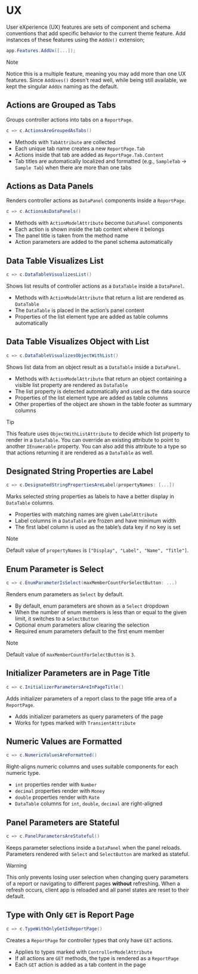 # UX

User eXperience (UX) features are sets of component and schema conventions that
add specific behavior to the current theme feature. Add instances of these
features using the `AddUx()` extension;

```csharp
app.Features.AddUx([...]);
```

> [!NOTE]
>
> Notice this is a multiple feature, meaning you may add more than one UX
> features. Since `AddUxes()` doesn't read well, while being still available, we
> kept the singular `AddUx` naming as the default.

## Actions are Grouped as Tabs

Groups controller actions into tabs on a `ReportPage`.

```csharp
c => c.ActionsAreGroupedAsTabs()
```

- Methods with `TabAttribute` are collected
- Each unique tab name creates a new `ReportPage.Tab`
- Actions inside that tab are added as `ReportPage.Tab.Content`
- Tab titles are automatically localized and formatted (e.g., `SampleTab` →
  `Sample Tab`) when there are more than one tabs

## Actions as Data Panels

Renders controller actions as `DataPanel` components inside a `ReportPage`.

```csharp
c => c.ActionsAsDataPanels()
```

- Methods with `ActionModelAttribute` become `DataPanel` components
- Each action is shown inside the tab content where it belongs
- The panel title is taken from the method name
- Action parameters are added to the panel schema automatically

## Data Table Visualizes List

```csharp
c => c.DataTableVisualizesList()
```

Shows list results of controller actions as a `DataTable` inside a `DataPanel`.

- Methods with `ActionModelAttribute` that return a list are rendered as
  `DataTable`
- The `DataTable` is placed in the action’s panel content
- Properties of the list element type are added as table columns automatically

## Data Table Visualizes Object with List

```csharp
c => c.DataTableVisualizesObjectWithList()
```

Shows list data from an object result as a `DataTable` inside a `DataPanel`.

- Methods with `ActionModelAttribute` that return an object containing a visible
  list property are rendered as `DataTable`
- The list property is detected automatically and used as the data source
- Properties of the list element type are added as table columns
- Other properties of the object are shown in the table footer as summary
  columns

> [!TIP]
>
> This feature uses `ObjectWithListAttribute` to decide which list property to
> render in a `DataTable`. You can override an existing attribute to point to
> another `IEnumerable` property. You can also add this attribute to a type so
> that actions returning it are rendered as a `DataTable` as well.

## Designated String Properties are Label

```csharp
c => c.DesignatedStringPropertiesAreLabel(propertyNames: [...])
```

Marks selected string properties as labels to have a better display in
`DataTable` columns.

- Properties with matching names are given `LabelAttribute`
- Label columns in a `DataTable` are frozen and have minimum width
- The first label column is used as the table’s data key if no key is set

> [!NOTE]
>
> Default value of `propertyNames` is `["Display", "Label", "Name", "Title"]`.

## Enum Parameter is Select

```csharp
c => c.EnumParameterIsSelect(maxMemberCountForSelectButton: ...)
```

Renders enum parameters as `Select` by default.

- By default, enum parameters are shown as a `Select` dropdown
- When the number of enum members is less than or equal to the given limit, it
  switches to a `SelectButton`
- Optional enum parameters allow clearing the selection
- Required enum parameters default to the first enum member

> [!NOTE]
>
> Default value of `maxMemberCountForSelectButton` is `3`.

## Initializer Parameters are in Page Title

```csharp
c => c.InitializerParametersAreInPageTitle()
```

Adds initializer parameters of a report class to the page title area of a
`ReportPage`.

- Adds initializer parameters as query parameters of the page
- Works for types marked with `TransientAttribute`

## Numeric Values are Formatted

```csharp
c => c.NumericValuesAreFormatted()
```

Right-aligns numeric columns and uses suitable components for each numeric type.

- `int` properties render with `Number`
- `decimal` properties render with `Money`
- `double` properties render with `Rate`
- `DataTable` columns for `int`, `double`, `decimal` are right-aligned

## Panel Parameters are Stateful

```csharp
c => c.PanelParametersAreStateful()
```

Keeps parameter selections inside a `DataPanel` when the panel reloads.
Parameters rendered with `Select` and `SelectButton` are marked as stateful.

> [!WARNING]
>
> This only prevents losing user selection when changing query parameters of a
> report or navigating to different pages __without__ refreshing. When a refresh
> occurs, client app is reloaded and all panel states are reset to their
> default.

## Type with Only `GET` is Report Page

```csharp
c => c.TypeWithOnlyGetIsReportPage()
```

Creates a `ReportPage` for controller types that only have `GET` actions.

- Applies to types marked with `ControllerModelAttribute`
- If all actions are `GET` methods, the type is rendered as a `ReportPage`
- Each `GET` action is added as a tab content in the page

